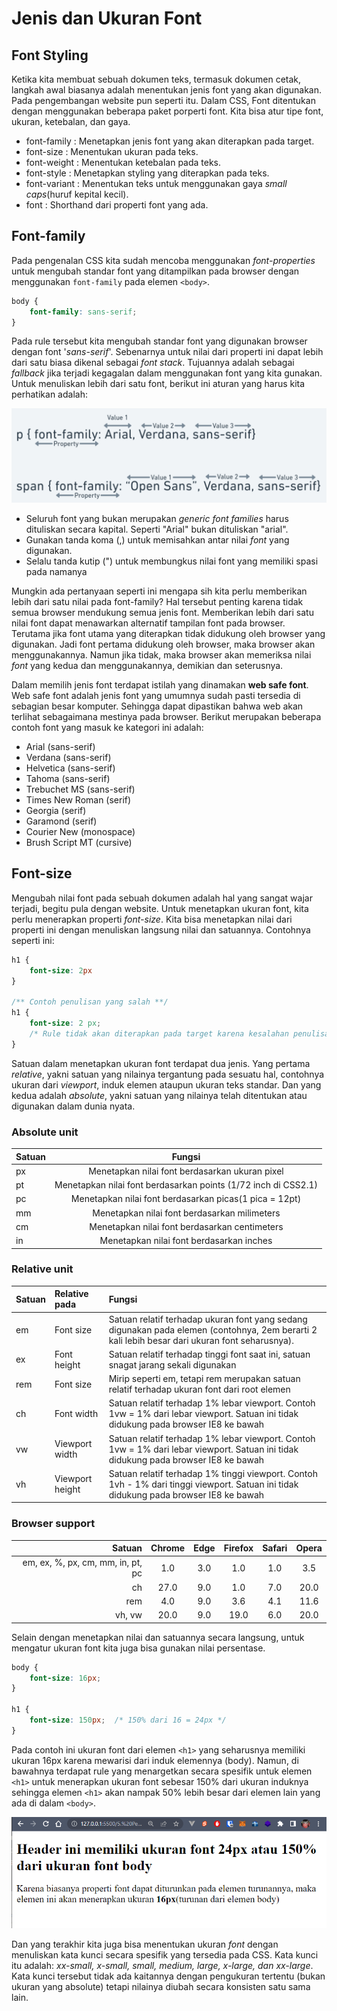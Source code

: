 # Jenis dan Ukuran Font 
## Font Styling
Ketika kita membuat sebuah dokumen teks, termasuk dokumen cetak, langkah awal biasanya adalah menentukan jenis font yang akan digunakan. Pada pengembangan website pun seperti itu. Dalam CSS, Font ditentukan dengan menggunakan beberapa paket porperti font. Kita bisa atur tipe font, ukuran, ketebalan, dan gaya. 

- font-family : Menetapkan jenis font yang akan diterapkan pada target.
- font-size : Menentukan ukuran pada teks.
- font-weight : Menentukan ketebalan pada teks.
- font-style : Menetapkan styling yang diterapkan pada teks.
- font-variant : Menentukan teks untuk menggunakan gaya <i>small caps</i>(huruf kepital kecil).
- font : Shorthand dari properti font yang ada.

## Font-family
Pada pengenalan CSS kita sudah mencoba menggunakan <i>font-properties</i> untuk mengubah standar font yang ditampilkan pada browser dengan menggunakan ```font-family``` pada elemen ```<body>```.

```css
body {
    font-family: sans-serif;
}
```
Pada rule tersebut kita mengubah standar font yang digunakan browser dengan font '<i>sans-serif</i>'. Sebenarnya untuk nilai dari properti ini dapat lebih dari satu biasa dikenal sebagai <i>font stack</i>. Tujuannya adalah sebagai <i>fallback</i> jika terjadi kegagalan dalam menggunakan font yang kita gunakan. Untuk menuliskan lebih dari satu font, berikut ini aturan yang harus kita perhatikan adalah: 

<p align="center">
<img src="https://github.com/adyuta447/learn-html-css/blob/main/5.%20Pendalaman%20CSS/img/Screenshot%202022-07-02%20221450.png" alt="screenshot">
</p>

- Seluruh font yang bukan merupakan <i>generic font families</i> harus dituliskan secara kapital. Seperti "Arial" bukan dituliskan "arial".
- Gunakan tanda koma (,) untuk memisahkan antar nilai <i>font</i> yang digunakan. 
- Selalu tanda kutip (") untuk membungkus nilai font yang memiliki spasi pada namanya 

Mungkin ada pertanyaan seperti ini mengapa sih kita perlu memberikan lebih dari satu nilai pada font-family? Hal tersebut penting karena tidak semua browser mendukung semua jenis font. Memberikan lebih dari satu nilai font dapat menawarkan alternatif tampilan font pada browser. Terutama jika font utama yang diterapkan tidak didukung oleh browser yang digunakan. Jadi font pertama didukung oleh browser, maka browser akan menggunakannya. Namun jika tidak, maka browser akan memeriksa nilai <i>font</i> yang kedua dan menggunakannya, demikian dan seterusnya.

Dalam memilih jenis font terdapat istilah yang dinamakan <b>web safe font</b>. Web safe font adalah jenis font yang umumnya sudah pasti tersedia di sebagian besar komputer. Sehingga dapat dipastikan bahwa web akan terlihat sebagaimana mestinya pada browser. Berikut merupakan beberapa contoh font yang masuk ke kategori ini adalah:

- Arial (sans-serif)
- Verdana (sans-serif)
- Helvetica (sans-serif)
- Tahoma (sans-serif)
- Trebuchet MS (sans-serif)
- Times New Roman (serif)
- Georgia (serif)
- Garamond (serif)
- Courier New (monospace)
- Brush Script MT (cursive)

## Font-size
Mengubah nilai font pada sebuah dokumen adalah hal yang sangat wajar terjadi, begitu pula dengan website. Untuk menetapkan ukuran font, kita perlu menerapkan properti <i>font-size</i>. Kita bisa menetapkan nilai dari properti ini dengan menuliskan langsung nilai dan satuannya. Contohnya seperti ini:

```css
h1 {
    font-size: 2px
}

/** Contoh penulisan yang salah **/
h1 {
    font-size: 2 px;
    /* Rule tidak akan diterapkan pada target karena kesalahan penulisan nilai properti */
}
```
Satuan dalam menetapkan ukuran font terdapat dua jenis. Yang pertama <i>relative</i>, yakni satuan yang nilainya tergantung pada sesuatu hal, contohnya ukuran dari <i>viewport</i>, induk elemen ataupun ukuran teks standar. Dan yang kedua adalah <i>absolute</i>, yakni satuan yang nilainya telah ditentukan atau digunakan dalam dunia nyata.

### Absolute unit

|Satuan|Fungsi|
|:-----|:----:|
|px | Menetapkan nilai font berdasarkan ukuran pixel |
|pt | Menetapkan nilai font berdasarkan points (1/72 inch di CSS2.1) |
|pc | Menetapkan nilai font berdasarkan picas(1 pica = 12pt) |
|mm | Menetapkan nilai font berdasarkan milimeters | 
|cm | Menetapkan nilai font berdasarkan centimeters |
|in | Menetapkan nilai font berdasarkan inches |  

### Relative unit

|Satuan|Relative pada|Fungsi|
|:----|:-------------|:-----|
|em | Font size | Satuan relatif terhadap ukuran font yang sedang digunakan pada elemen (contohnya, 2em berarti 2 kali lebih besar dari ukuran font seharusnya). |
|ex | Font height | Satuan relatif terhadap tinggi font saat ini, satuan snagat jarang sekali digunakan |
|rem | Font size | Mirip seperti em, tetapi rem merupakan satuan relatif terhadap ukuran font dari root elemen |
|ch | Font width | Satuan relatif terhadap 1% lebar viewport. Contoh 1vw = 1% dari lebar viewport. Satuan ini tidak didukung pada browser IE8 ke bawah |
|vw | Viewport width | Satuan relatif terhadap 1% lebar viewport. Contoh 1vw = 1% dari lebar viewport. Satuan ini tidak didukung pada browser IE8 ke bawah |
|vh | Viewport height | Satuan relatif terhadap 1% tinggi viewport. Contoh 1vh - 1% dari tinggi viewport. Satuan ini tidak didukung pada browser IE8 ke bawah |

### Browser support
|Satuan|Chrome|Edge|Firefox|Safari|Opera|
|-----:|:----:|:--:|:-----:|:----:|:---:|
| em, ex, %, px, cm, mm, in, pt, pc | 1.0 | 3.0 | 1.0 | 1.0 | 3.5 |
| ch | 27.0 | 9.0 | 1.0 | 7.0 | 20.0 |
| rem | 4.0 | 9.0 | 3.6 | 4.1 | 11.6 |
| vh, vw | 20.0 | 9.0 | 19.0 | 6.0 | 20.0 |

Selain dengan menetapkan nilai dan satuannya secara langsung, untuk mengatur ukuran font kita juga bisa gunakan nilai persentase.

```css
body {
    font-size: 16px;
}

h1 {
    font-size: 150px;  /* 150% dari 16 = 24px */ 
}
```
Pada contoh ini ukuran  font dari elemen ```<h1>```  yang seharusnya memiliki ukuran 16px karena mewarisi dari induk elemennya (body). Namun, di bawahnya terdapat rule yang menargetkan secara spesifik untuk elemen ```<h1>``` untuk menerapkan ukuran font sebesar 150% dari ukuran induknya sehingga elemen ```<h1>``` akan nampak 50% lebih besar dari elemen lain yang ada di dalam ```<body>```.

<p align="center">
<img src="https://github.com/adyuta447/learn-html-css/blob/main/5.%20Pendalaman%20CSS/img/Screenshot%202022-07-06%20174630.png" alt="null">
</p>

Dan yang terakhir kita juga bisa menentukan ukuran <i>font</i> dengan menuliskan kata kunci secara spesifik yang tersedia pada CSS. Kata kunci itu adalah: <i>xx-small, x-small, small, medium, large, x-large, dan xx-large</i>. Kata kunci tersebut tidak ada kaitannya dengan pengukuran tertentu (bukan ukuran yang absolute) tetapi nilainya diubah secara konsisten satu sama lain. 
